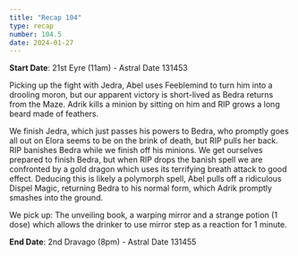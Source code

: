 ```yaml
---
title: "Recap 104"
type: recap
number: 104.5
date: 2024-01-27
---
```


**Start Date**: 21st Eyre (11am)  - Astral Date 131453

Picking up the fight with Jedra, Abel uses Feeblemind to turn him into a drooling moron, but our apparent victory is short-lived as Bedra returns from the Maze. Adrik kills a minion by sitting on him and RIP grows a long beard made of feathers.

We finish Jedra, which just passes his powers to Bedra, who promptly goes all out on Elora seems to be on the brink of death, but RIP pulls her back. RIP banishes Bedra while we finish off his minions. We get ourselves prepared to finish Bedra, but when RIP drops the banish spell we are confronted by a gold dragon which uses its terrifying breath attack to good effect. Deducing this is likely a polymorph spell, Abel pulls off a ridiculous Dispel Magic, returning Bedra to his normal form, which Adrik promptly smashes into the ground.

We pick up: The unveiling book, a warping mirror and a strange potion (1 dose) which allows the drinker to use mirror step as a reaction for 1 minute.

**End Date**: 2nd Dravago (8pm)  - Astral Date 131455
